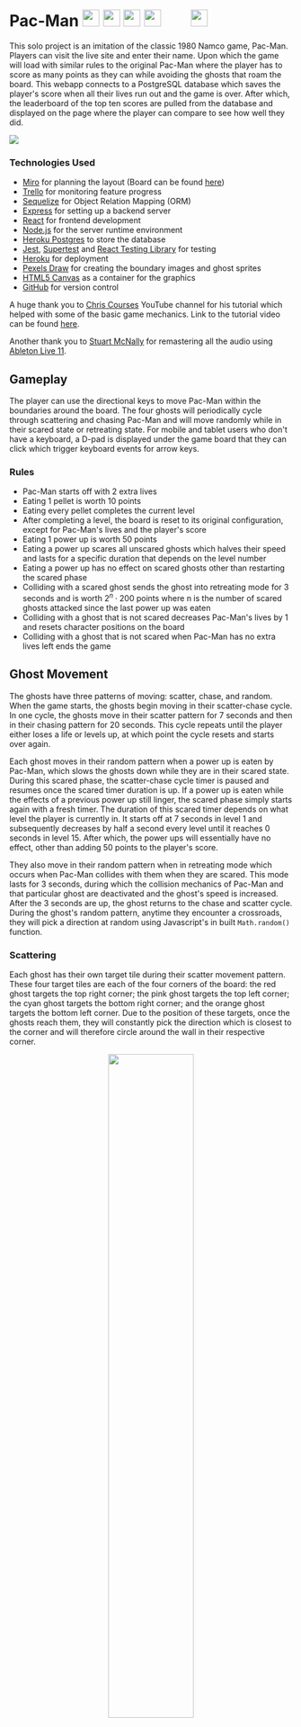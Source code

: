 # Pac-Man <img src="./client/public/images/red-ghost-right.png" height="30"> <img src="./client/public/images/pink-ghost-right.png" height="30"> <img src="./client/public/images/cyan-ghost-right.png" height="30"> <img src="./client/public/images/orange-ghost-right.png" height="30"> &nbsp;&nbsp;&nbsp;&nbsp;&nbsp;&nbsp; <img src="./client/public/images/scared-ghost-blue.png" height="30">

This solo project is an imitation of the classic 1980 Namco game, Pac-Man. Players can visit the live site and enter their name. Upon which the game will load with similar rules to the original Pac-Man where the player has to score as many points as they can while avoiding the ghosts that roam the board. This webapp connects to a PostgreSQL database which saves the player's score when all their lives run out and the game is over. After which, the leaderboard of the top ten scores are pulled from the database and displayed on the page where the player can compare to see how well they did.

[<img src="./images/pacman-play-button.png">](https://projectpacman.herokuapp.com/)

### Technologies Used

- [Miro](https://miro.com/index/) for planning the layout (Board can be found [here](https://miro.com/app/board/uXjVOo0XLMk=/?share_link_id=344912241548))
- [Trello](https://trello.com/) for monitoring feature progress
- [Sequelize](https://sequelize.org/) for Object Relation Mapping (ORM)
- [Express](https://expressjs.com/) for setting up a backend server
- [React](https://reactjs.org/) for frontend development
- [Node.js](https://nodejs.org/en/) for the server runtime environment
- [Heroku Postgres](https://devcenter.heroku.com/articles/heroku-postgresql) to store the database
- [Jest](https://jestjs.io/), [Supertest](https://www.npmjs.com/package/supertest) and [React Testing Library](https://testing-library.com/docs/react-testing-library/intro/) for testing
- [Heroku](https://www.heroku.com/) for deployment
- [Pexels Draw](https://apps.apple.com/us/app/pexels-draw/id1320744895?mt=12) for creating the boundary images and ghost sprites
- [HTML5 Canvas](https://www.w3schools.com/html/html5_canvas.asp) as a container for the graphics
- [GitHub](https://github.com/) for version control

A huge thank you to [Chris Courses](https://www.youtube.com/c/ChrisCourses) YouTube channel for his tutorial which helped with some of the basic game mechanics. Link to the tutorial video can be found [here](https://youtu.be/5IMXpp3rohQ).

Another thank you to [Stuart McNally](https://github.com/Stew2134) for remastering all the audio using [Ableton Live 11](https://www.ableton.com/en/live/).

## Gameplay

The player can use the directional keys to move Pac-Man within the boundaries around the board. The four ghosts will periodically cycle through scattering and chasing Pac-Man and will move randomly while in their scared state or retreating state. For mobile and tablet users who don't have a keyboard, a D-pad is displayed under the game board that they can click which trigger keyboard events for arrow keys.

### Rules

- Pac-Man starts off with 2 extra lives
- Eating 1 pellet is worth 10 points
- Eating every pellet completes the current level
- After completing a level, the board is reset to its original configuration, except for Pac-Man's lives and the player's score
- Eating 1 power up is worth 50 points
- Eating a power up scares all unscared ghosts which halves their speed and lasts for a specific duration that depends on the level number
- Eating a power up has no effect on scared ghosts other than restarting the scared phase
- Colliding with a scared ghost sends the ghost into retreating mode for 3 seconds and is worth $2^n \cdot 200$ points where n is the number of scared ghosts attacked since the last power up was eaten
- Colliding with a ghost that is not scared decreases Pac-Man's lives by 1 and resets character positions on the board
- Colliding with a ghost that is not scared when Pac-Man has no extra lives left ends the game

## Ghost Movement

The ghosts have three patterns of moving: scatter, chase, and random. When the game starts, the ghosts begin moving in their scatter-chase cycle. In one cycle, the ghosts move in their scatter pattern for 7 seconds and then in their chasing pattern for 20 seconds. This cycle repeats until the player either loses a life or levels up, at which point the cycle resets and starts over again.

Each ghost moves in their random pattern when a power up is eaten by Pac-Man, which slows the ghosts down while they are in their scared state. During this scared phase, the scatter-chase cycle timer is paused and resumes once the scared timer duration is up. If a power up is eaten while the effects of a previous power up still linger, the scared phase simply starts again with a fresh timer. The duration of this scared timer depends on what level the player is currently in. It starts off at 7 seconds in level 1 and subsequently decreases by half a second every level until it reaches 0 seconds in level 15. After which, the power ups will essentially have no effect, other than adding 50 points to the player's score.

They also move in their random pattern when in retreating mode which occurs when Pac-Man collides with them when they are scared. This mode lasts for 3 seconds, during which the collision mechanics of Pac-Man and that particular ghost are deactivated and the ghost's speed is increased. After the 3 seconds are up, the ghost returns to the chase and scatter cycle. During the ghost's random pattern, anytime they encounter a crossroads, they will pick a direction at random using Javascript's in built `Math.random()` function.

### Scattering

Each ghost has their own target tile during their scatter movement pattern. These four target tiles are each of the four corners of the board: the red ghost targets the top right corner; the pink ghost targets the top left corner; the cyan ghost targets the bottom right corner; and the orange ghost targets the bottom left corner. Due to the position of these targets, once the ghosts reach them, they will constantly pick the direction which is closest to the corner and will therefore circle around the wall in their respective corner.

<p align="center">
  <img src="./images/scatter-path.png" width="55%">
</p>

<p align="center">
  <b>Fig.1 -</b> A screenshot of the gameboard with each ghost in their respective corner during their scatter movement. Each path the ghosts take while circling around each corner is shown with the green crosses in each corner respresenting the specific spot on the board the ghosts are targeting
</p>

### Chasing

Red:

- The red ghost has the simplest chasing movement. It will simply aim for Pac-Man's position by choosing the direction which is the shortest direct distance from Pac-Man. This means that often, the red ghost will follow Pac-Man from behind as they move throughout the board.

Pink:

- The pink ghost has the next simplest chasing movement. It will always aim for four tiles directly in front of Pac-Man in an attempt to ambush Pac-Man from the front. In the original version, when Pac-Man was facing upwards, the pink ghost would aim for four tiles above and four tiles to the left. This was due to an overflow error in the original code when using a hexadecimal coordinate system. In this project however, the coordinates are simply integers on a HTML canvas object and therefore do not run into this issue.

Cyan:

- The cyan ghost's chasing movement is the most complex of the four. It not only depends on Pac-Man's position but also on the red ghost's position. First the position two tiles in front of Pac-Man is found. Then, the vector from this intermediate position to the red ghost's position is rotated 180&deg; to give the cyan ghost's target position in an attempt to flank Pac-Man. This means the cyan ghost's movement can be difficult to predict due to the constantly changing positions of the characters on the board. In the original version, the intermediate position when Pac-Man is facing upwards is two tiles up and two tiles to the left due to the same overflow error mentioned in the pink ghost's movement. Again however, due to this projects coordinate system this bug is not encountered.

Orange:

- The orange ghost has a more peculiar chasing movment. When it is further than eight tile lengths away from Pac-Man, it will aim for Pac-Man's current position just like the red ghost. However, when the orange ghost is eight tiles or closer to Pac-Man, it will start carrying out its scatter movement and aim for the bottom left corner. This means there are actually very few spots where Pac-Man can remain still and the orange ghost can catch him, with most of them being in the bottom left corner.

&nbsp;

<p align="center">
  <img src="./images/chasing-path.png" width="100%">
</p>

<p align="center">
  <b>Fig.2 -</b> Four annotated diagrams of how each target position is calculated for each ghost. (Left) The red ghost aims for Pac-Man's position. (Middle left) The pink ghost aims for four tiles in front of Pac-Man. (Middle right) The cyan ghost aims for the position of the red ghost rotated 180&deg; around the position that is two tiles directly in front of Pac-Man. (Right) The orange ghost aims for Pac-Man's position when further than eight tile lengths away from Pac-Man and scatters when closer
</p>

## Running Locally

This app can be run on your localhost. However, a number of frameworks need to be installed which requires some setup to do.

### Getting Started

Both frontend and backend servers are run using Node.js, which is installed using NVM - Node Version Manager. So if you haven't already, open your terminal and install NVM using:

```
curl -o- https://raw.githubusercontent.com/nvm-sh/nvm/v0.39.1/install.sh | bash
```

Now, your ~/.zshrc file will need reloading:

```
source ~/.zshrc
```

Next, you can install and start using node by running:

```
nvm install node
nvm use node
```

`nvm use node` will use the latest stable version. PostgreSQL will need to be installed and set up as it is the database that stores all the scores. You can do so by using Homebrew (which can be installed using the instructions [here](https://brew.sh/)):

```
brew install postgresql
```

Then, start PostgreSQL by using:

```
brew services start postgresql
```

Check that it has installed correctly by entering `psql` into your terminal and you should enter the psql interface.

### How To Use

Now, you can clone this repository:

```
git clone https://github.com/jmcnally17/pacman
```

Both the backend and frontend dependencies must be installed by running `npm install` in both the [main](https://github.com/jmcnally17/pacman) and [client](https://github.com/jmcnally17/pacman/tree/main/client) directories respectively. Then the database and table need to be set up, so while in the main directory, run:

```
npm run db:create
npm run migrate
```

Both backend and frontend servers must be running simultaneously so open two separate terminals and navigate into the main directory in one and the client directory in the other. Then run `npm start` in both and visit [http://localhost:3000](http://localhost:3000) in your browser to play the game.

## Testing

Like when running the app locally, the test database and table also need to be set up. Therefore, like before, run:

```
npm run db:create:test
npm run migrate:test
```

and you should be ready to run the backend tests (PostgreSQL must be installed first).

Tests can be run while in the [main](https://github.com/jmcnally17/pacman) directory by running `npm test`. Code coverage statistics can be be obtained by running `npm run test:coverage`. Tests were written first in order to adhere to the test-driven development (TDD) process by following the red-green-refactor cycle.

## Create React App and Express Application Generator

This project was bootstrapped with [Create React App](https://github.com/facebook/create-react-app) and [Express Application Generator](https://expressjs.com/en/starter/generator.html).
